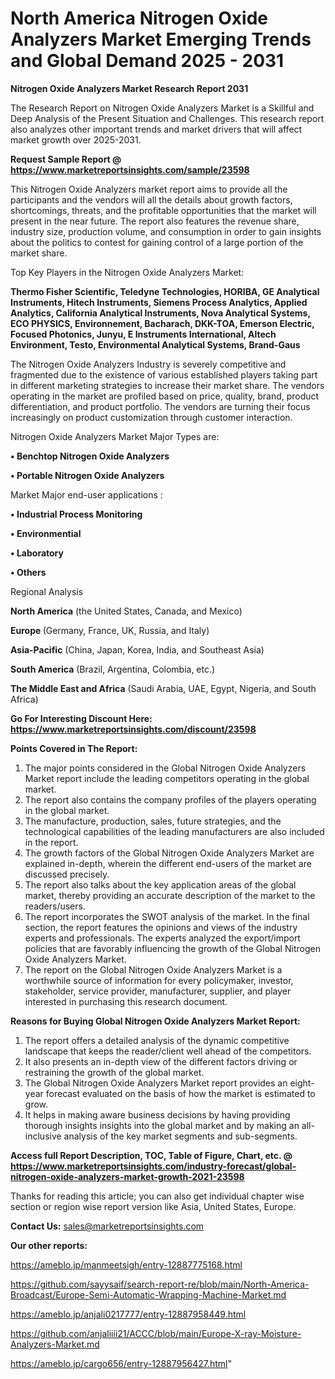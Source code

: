 # North America Nitrogen Oxide Analyzers Market Emerging Trends and Global Demand 2025 - 2031

<strong>Nitrogen Oxide Analyzers Market Research Report 2031</strong>

The Research Report on Nitrogen Oxide Analyzers Market is a Skillful and Deep Analysis of the Present Situation and Challenges. This research report also analyzes other important trends and market drivers that will affect market growth over 2025-2031.

<strong>Request Sample Report @ <a href=https://www.marketreportsinsights.com/sample/23598>https://www.marketreportsinsights.com/sample/23598</a></strong>

This Nitrogen Oxide Analyzers market report aims to provide all the participants and the vendors will all the details about growth factors, shortcomings, threats, and the profitable opportunities that the market will present in the near future. The report also features the revenue share, industry size, production volume, and consumption in order to gain insights about the politics to contest for gaining control of a large portion of the market share.

Top Key Players in the Nitrogen Oxide Analyzers Market:

<strong>Thermo Fisher Scientific, Teledyne Technologies, HORIBA, GE Analytical Instruments, Hitech Instruments, Siemens Process Analytics, Applied Analytics, California Analytical Instruments, Nova Analytical Systems, ECO PHYSICS, Environnement, Bacharach, DKK-TOA, Emerson Electric, Focused Photonics, Junyu, E Instruments International, Altech Environment, Testo, Environmental Analytical Systems, Brand-Gaus</strong>

The Nitrogen Oxide Analyzers Industry is severely competitive and fragmented due to the existence of various established players taking part in different marketing strategies to increase their market share. The vendors operating in the market are profiled based on price, quality, brand, product differentiation, and product portfolio. The vendors are turning their focus increasingly on product customization through customer interaction.

Nitrogen Oxide Analyzers Market Major Types are:

<strong>• Benchtop Nitrogen Oxide Analyzers

• Portable Nitrogen Oxide Analyzers</strong>

Market Major end-user applications :

<strong>• Industrial Process Monitoring

• Environmential

• Laboratory

• Others</strong>

Regional Analysis

</u><strong><b>North America</b></strong> (the United States, Canada, and Mexico)

<strong><b>Europe </b></strong>(Germany, France, UK, Russia, and Italy)

<strong><b>Asia-Pacific</b></strong> (China, Japan, Korea, India, and Southeast Asia)

<strong><b>South America</b></strong> (Brazil, Argentina, Colombia, etc.)

<strong><b>The Middle East and Africa</b></strong> (Saudi Arabia, UAE, Egypt, Nigeria, and South Africa)

<strong>Go For Interesting Discount Here: <a href=https://www.marketreportsinsights.com/discount/23598>https://www.marketreportsinsights.com/discount/23598</a></strong>

<strong>Points Covered in The Report:</strong>
<ol>
  <li>The major points considered in the Global Nitrogen Oxide Analyzers Market report include the leading competitors operating in the global market.</li>
  <li>The report also contains the company profiles of the players operating in the global market.</li>
  <li>The manufacture, production, sales, future strategies, and the technological capabilities of the leading manufacturers are also included in the report.</li>
  <li>The growth factors of the Global Nitrogen Oxide Analyzers Market are explained in-depth, wherein the different end-users of the market are discussed precisely.</li>
  <li>The report also talks about the key application areas of the global market, thereby providing an accurate description of the market to the readers/users.</li>
  <li>The report incorporates the SWOT analysis of the market. In the final section, the report features the opinions and views of the industry experts and professionals. The experts analyzed the export/import policies that are favorably influencing the growth of the Global Nitrogen Oxide Analyzers Market.</li>
  <li>The report on the Global Nitrogen Oxide Analyzers Market is a worthwhile source of information for every policymaker, investor, stakeholder, service provider, manufacturer, supplier, and player interested in purchasing this research document.</li>
</ol>
<strong>Reasons for Buying Global Nitrogen Oxide Analyzers Market Report:</strong>

<ol>
  <li>The report offers a detailed analysis of the dynamic competitive landscape that keeps the reader/client well ahead of the competitors.</li>
  <li>It also presents an in-depth view of the different factors driving or restraining the growth of the global market.</li>
  <li>The Global Nitrogen Oxide Analyzers Market report provides an eight-year forecast evaluated on the basis of how the market is estimated to grow.</li>
  <li>It helps in making aware business decisions by having providing thorough insights insights into the global market and by making an all-inclusive analysis of the key market segments and sub-segments.</li>
</ol>
<strong>Access full Report Description, TOC, Table of Figure, Chart, etc. @ <a href=https://www.marketreportsinsights.com/industry-forecast/global-nitrogen-oxide-analyzers-market-growth-2021-23598>https://www.marketreportsinsights.com/industry-forecast/global-nitrogen-oxide-analyzers-market-growth-2021-23598</a></strong>


Thanks for reading this article; you can also get individual chapter wise section or region wise report version like Asia, United States, Europe.

<strong>Contact Us:</strong>
sales@marketreportsinsights.com

<strong>Our other reports:</strong>

<a href=https://ameblo.jp/manmeetsigh/entry-12887775168.html>https://ameblo.jp/manmeetsigh/entry-12887775168.html</a>

<a href=https://github.com/sayysaif/search-report-re/blob/main/North-America-Broadcast/Europe-Semi-Automatic-Wrapping-Machine-Market.md>https://github.com/sayysaif/search-report-re/blob/main/North-America-Broadcast/Europe-Semi-Automatic-Wrapping-Machine-Market.md</a>

<a href=https://ameblo.jp/anjali0217777/entry-12887958449.html>https://ameblo.jp/anjali0217777/entry-12887958449.html</a>

<a href=https://github.com/anjaliiii21/ACCC/blob/main/Europe-X-ray-Moisture-Analyzers-Market.md>https://github.com/anjaliiii21/ACCC/blob/main/Europe-X-ray-Moisture-Analyzers-Market.md</a>

<a href=https://ameblo.jp/cargo656/entry-12887956427.html>https://ameblo.jp/cargo656/entry-12887956427.html</a>"

